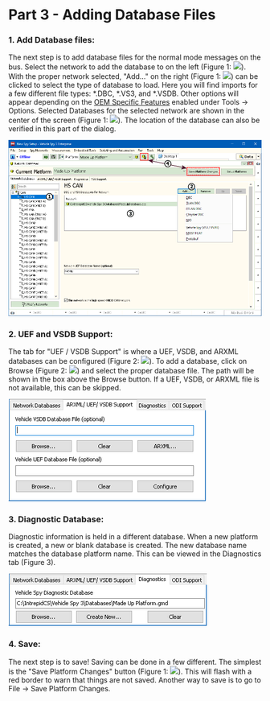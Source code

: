 # Part 3 - Adding Database Files

### 1. Add Database files:

The next step is to add database files for the normal mode messages on the bus. Select the network to add the database to on the left (Figure 1: ![](https://cdn.intrepidcs.net/support/VehicleSpy/assets/smOne.gif)). With the proper network selected, "Add..." on the right (Figure 1: ![](https://cdn.intrepidcs.net/support/VehicleSpy/assets/smTwo.gif)) can be clicked to select the type of database to load. Here you will find imports for a few different file types: \*.DBC, \*.VS3, and \*.VSDB. Other options will appear depending on the [OEM Specific Features](../../vehicle-spy-main-menus/main-menu-tools/tools-options/options-spy-networks-tab/) enabled under Tools -> Options. Selected Databases for the selected network are shown in the center of the screen (Figure 1: ![](https://cdn.intrepidcs.net/support/VehicleSpy/assets/smThree.gif)). The location of the database can also be verified in this part of the dialog.

![Figure 1: Adding a database file](../../.gitbook/assets/PlatformAddDBC.gif)

### 2. UEF and VSDB Support:

The tab for "UEF / VSDB Support" is where a UEF, VSDB, and ARXML databases can be configured (Figure 2: ![](https://cdn.intrepidcs.net/support/VehicleSpy/assets/smOne.gif)). To add a database, click on Browse (Figure 2: ![](https://cdn.intrepidcs.net/support/VehicleSpy/assets/smTwo.gif)) and select the proper database file. The path will be shown in the box above the Browse button. If a UEF, VSDB, or ARXML file is not available, this can be skipped.

![Figure 2: UEF and VSDB files](../../.gitbook/assets/dbUefVsdbAdd.gif)

### 3. Diagnostic Database:

Diagnostic information is held in a different database. When a new platform is created, a new or blank database is created. The new database name matches the database platform name. This can be viewed in the Diagnostics tab (Figure 3).

![Figure 3: Diagnostic Database](../../.gitbook/assets/dbGMDSetup.gif)

### 4. Save:

The next step is to save! Saving can be done in a few different. The simplest is the "Save Platform Changes" button (Figure 1: ![](https://cdn.intrepidcs.net/support/VehicleSpy/assets/smFour.gif)). This will flash with a red border to warn that things are not saved. Another way to save is to go to File -> Save Platform Changes.
